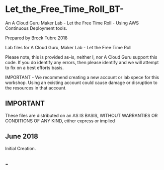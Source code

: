# Let_the_Free_Time_Roll_BT-
An A Cloud Guru Maker Lab - 
Let the Free Time Roll - Using AWS Continuous Deployment tools. 

Prepared by Brock Tubre 2018

Lab files for A Cloud Guru, Maker Lab - Let the Free Time Roll

Please note, this is provided as-is, neither I, nor A Cloud Guru support this code. If you do identify any errors, then please identify and we will attempt to fix on a best efforts basis.

IMPORTANT - We recommend creating a new account or lab spece for this workshop. Using an existing account could cause damage or disruption to the resources in that account.



## IMPORTANT
These files are distributed on an AS IS BASIS, WITHOUT WARRANTIES OR CONDITIONS OF ANY KIND, either express or implied


## June 2018
Initial Creation.

## -

